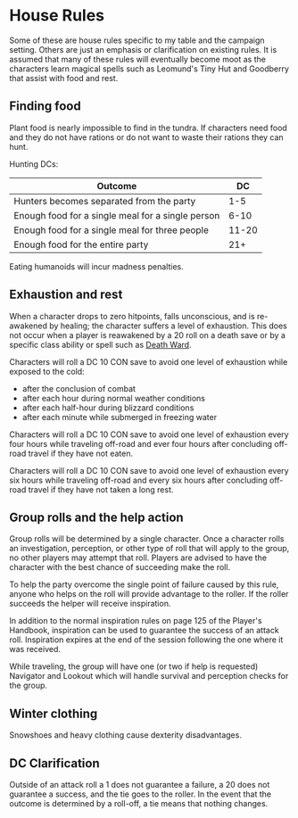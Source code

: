 # House Rules

Some of these are house rules specific to my table and the campaign setting.
Others are just an emphasis or clarification on existing rules. It is assumed
that many of these rules will eventually become moot as the characters learn
magical spells such as Leomund's Tiny Hut and Goodberry that assist with food
and rest.

## Finding food

Plant food is nearly impossible to find in the tundra. If characters need food
and they do not have rations or do not want to waste their rations they can
hunt.

Hunting DCs:

| Outcome                                           | DC    |
| ------------------------------------------------- | ----- |
| Hunters becomes separated from the party          | 1-5   | 
| Enough food for a single meal for a single person | 6-10  |
| Enough food for a single meal for three people    | 11-20 |
| Enough food for the entire party                  | 21+   |

Eating humanoids will incur madness penalties.

## Exhaustion and rest

When a character drops to zero hitpoints, falls unconscious, and is re-awakened
by healing; the character suffers a level of exhaustion. This does not occur
when a player is reawakened by a 20 roll on a death save or by a specific class
ability or spell such as
[Death Ward](https://roll20.net/compendium/dnd5e/Death%20Ward).

Characters will roll a DC 10 CON save to avoid one level of exhaustion while
exposed to the cold:

  - after the conclusion of combat
  - after each hour during normal weather conditions
  - after each half-hour during blizzard conditions
  - after each minute while submerged in freezing water

Characters will roll a DC 10 CON save to avoid one level of exhaustion every
four hours while traveling off-road and ever four hours after concluding
off-road travel if they have not eaten.

Characters will roll a DC 10 CON save to avoid one level of exhaustion every six
hours while traveling off-road and every six hours after concluding off-road
travel if they have not taken a long rest.

## Group rolls and the help action

Group rolls will be determined by a single character. Once a character rolls an
investigation, perception, or other type of roll that will apply to the group,
no other players may attempt that roll. Players are advised to have the
character with the best chance of succeeding make the roll.

To help the party overcome the single point of failure caused by this rule,
anyone who helps on the roll will provide advantage to the roller. If the roller
succeeds the helper will receive inspiration.

In addition to the normal inspiration rules on page 125 of the Player's Handbook,
inspiration can be used to guarantee the success of an attack roll. Inspiration
expires at the end of the session following the one where it was received.

While traveling, the group will have one (or two if help is requested) Navigator
and Lookout which will handle survival and perception checks for the group.

## Winter clothing
Snowshoes and heavy clothing cause dexterity disadvantages.

## DC Clarification
Outside of an attack roll a 1 does not guarantee a failure, a 20 does not
guarantee a success, and the tie goes to the roller. In the event that the
outcome is determined by a roll-off, a tie means that nothing changes.
